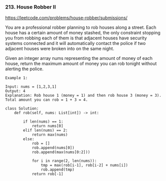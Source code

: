 ### 213. House Robber II

https://leetcode.com/problems/house-robber/submissions/

You are a professional robber planning to rob houses along a street. Each house has a certain amount of money stashed, the only constraint stopping you from robbing each of them is that adjacent houses have security systems connected and it will automatically contact the police if two adjacent houses were broken into on the same night.

Given an integer array nums representing the amount of money of each house, return the maximum amount of money you can rob tonight without alerting the police.

```
Example 1:

Input: nums = [1,2,3,1]
Output: 4
Explanation: Rob house 1 (money = 1) and then rob house 3 (money = 3).
Total amount you can rob = 1 + 3 = 4.
```

```
class Solution:
    def rob(self, nums: List[int]) -> int:
        
        if len(nums) == 1:
            return nums[0]
        elif len(nums) == 2:
            return max(nums)
        else:
            rob = []
            rob.append(nums[0])
            rob.append(max(nums[0:2]))
            
            for i in range(2, len(nums)):
                tmp = max(rob[i-1], rob[i-2] + nums[i])
                rob.append(tmp)
            return rob[-1]
```        
